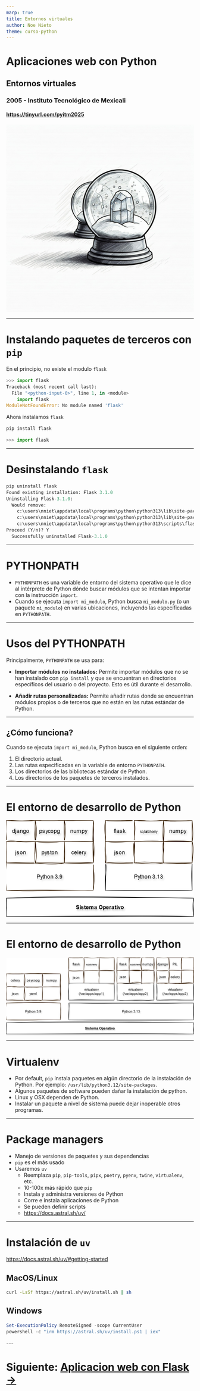 ```yaml
---
marp: true
title: Entornos virtuales
author: Noe Nieto
theme: curso-python
---
```


# Aplicaciones web con Python

## Entornos virtuales

### 2005 - Instituto Tecnológico de Mexicali

#### https://tinyurl.com/pyitm2025

![bg right](imagenes/virtualenvs.jpg)

---

# Instalando paquetes de terceros con `pip`

En el principio, no existe el modulo `flask`

```python
>>> import flask
Traceback (most recent call last):
  File "<python-input-0>", line 1, in <module>
    import flask
ModuleNotFoundError: No module named 'flask'
```

Ahora instalamos `flask`
  
```sh
pip install flask
```

```python
>>> import flask
```

---

# Desinstalando `flask`

```python
pip uninstall flask
Found existing installation: Flask 3.1.0
Uninstalling Flask-3.1.0:
  Would remove:
    c:\users\nniet\appdata\local\programs\python\python313\lib\site-packages\flask-3.1.0.dist-info\*
    c:\users\nniet\appdata\local\programs\python\python313\lib\site-packages\flask\*
    c:\users\nniet\appdata\local\programs\python\python313\scripts\flask.exe
Proceed (Y/n)? Y
  Successfully uninstalled Flask-3.1.0
```

---
# PYTHONPATH

- `PYTHONPATH` es una variable de entorno del sistema operativo que le dice al intérprete de Python dónde buscar módulos que se intentan importar con la instrucción `import`.
- Cuando se ejecuta `import mi_modulo`, Python busca `mi_modulo.py` (o un paquete `mi_modulo`) en varias ubicaciones, incluyendo las especificadas en `PYTHONPATH`.


---

# Usos del PYTHONPATH

Principalmente, `PYTHONPATH` se usa para:

*   **Importar módulos no instalados:** Permite importar módulos que no se han instalado con `pip install` y que se encuentran en directorios específicos del usuario o del proyecto. Esto es útil durante el desarrollo.

*   **Añadir rutas personalizadas:** Permite añadir rutas donde se encuentran módulos propios o de terceros que no están en las rutas estándar de Python.


---

## ¿Cómo funciona?

Cuando se ejecuta `import mi_modulo`, Python busca en el siguiente orden:

1.  El directorio actual.
2.  Las rutas especificadas en la variable de entorno `PYTHONPATH`.
3.  Los directorios de las bibliotecas estándar de Python.
4.  Los directorios de los paquetes de terceros instalados.


---


# El entorno de desarrollo de Python

![center height:10em](imagenes/interpretes-1.png)

---

# El entorno de desarrollo de Python

![center height:10em](imagenes/interpretes-2.png)




---

# Virtualenv

* Por default, `pip` instala paquetes en algún directorio de la instalación de Python. Por ejemplo: `/usr/lib/python3.12/site-packages`.
* Algunos paquetes de software pueden dañar la instalación de python.
* Linux y OSX dependen de Python.
* Instalar un paquete a nivel de sistema puede dejar inoperable otros programas.


---

# Package managers

- Manejo de versiones de paquetes y sus dependencias
- `pip` es el más usado
- Usaremos `uv`
  - Reemplaza `pip`, `pip-tools`, `pipx`, `poetry`, `pyenv`, `twine`, `virtualenv`, etc.
  - 10-100x más rápido que `pip`
  - Instala y administra versiones de Python
  - Corre e instala aplicaciones de Python
  - Se pueden definir scripts
  - https://docs.astral.sh/uv/


---

# Instalación de `uv`

https://docs.astral.sh/uv/#getting-started

<div class="columnas">
<div class="col">

## MacOS/Linux

```bash
curl -LsSf https://astral.sh/uv/install.sh | sh
```

</div>
<div class="col">

## Windows

```powershell
Set-ExecutionPolicy RemoteSigned -scope CurrentUser
powershell -c "irm https://astral.sh/uv/install.ps1 | iex"
```

</div>
</div>
---

# Siguiente: [Aplicacion web con Flask →](301-Flask.md)
